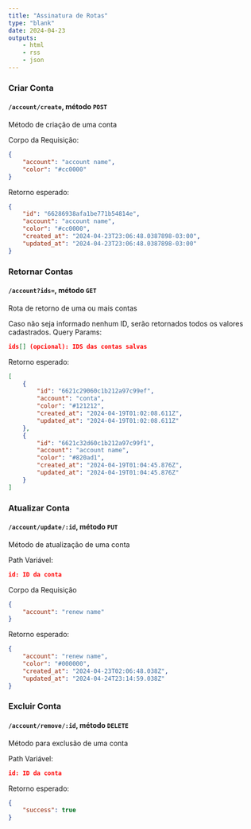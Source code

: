 ```yaml
---
title: "Assinatura de Rotas"
type: "blank"
date: 2024-04-23
outputs:
    - html
    - rss
    - json
---
```



### Criar Conta
#### `/account/create`, método `POST`
Método de criação de uma conta

Corpo da Requisição:
```json
{
    "account": "account name",
    "color": "#cc0000"
}
```

Retorno esperado:
```json
{
    "id": "66286938afa1be771b54814e",
    "account": "account name",
    "color": "#cc0000",
    "created_at": "2024-04-23T23:06:48.0387898-03:00",
    "updated_at": "2024-04-23T23:06:48.0387898-03:00"
}
```

### Retornar Contas
#### `/account?ids=`, método `GET`
Rota de retorno de uma ou mais contas

Caso não seja informado nenhum ID, serão retornados todos os valores cadastrados.
Query Params:
```json
ids[] (opcional): IDS das contas salvas

```

Retorno esperado:
```json
[
    {
        "id": "6621c29060c1b212a97c99ef",
        "account": "conta",
        "color": "#121212",
        "created_at": "2024-04-19T01:02:08.611Z",
        "updated_at": "2024-04-19T01:02:08.611Z"
    },
    {
        "id": "6621c32d60c1b212a97c99f1",
        "account": "account name",
        "color": "#820ad1",
        "created_at": "2024-04-19T01:04:45.876Z",
        "updated_at": "2024-04-19T01:04:45.876Z"
    }
]
```

### Atualizar Conta
#### `/account/update/:id`, método `PUT`
Método de atualização de uma conta

Path Variável:
```json
id: ID da conta

```

Corpo da Requisição
```json
{
    "account": "renew name"
}
```

Retorno esperado:
```json
{
    "account": "renew name",
    "color": "#000000",
    "created_at": "2024-04-23T02:06:48.038Z",
    "updated_at": "2024-04-24T23:14:59.038Z"
}
```

### Excluir Conta
#### `/account/remove/:id`, método `DELETE`
Método para exclusão de uma conta

Path Variável:
```json
id: ID da conta

```

Retorno esperado:
```json
{
    "success": true
}
```

